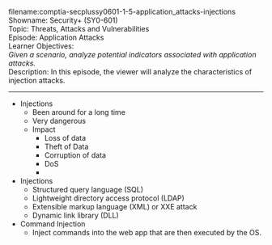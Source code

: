 filename:comptia-secplussy0601-1-5-application_attacks-injections 
Showname: Security+ \(SY0-601\)  
Topic: Threats, Attacks and Vulnerabilities  
Episode: Application Attacks  
Learner Objectives:  
*Given a scenario, analyze potential indicators associated with application attacks.*  
Description: In this episode, the viewer will analyze the characteristics of injection attacks.

---------

* Injections
	+ Been around for a long time
	+ Very dangerous
	+ Impact
		- Loss of data
		- Theft of Data
		- Corruption of data
		- DoS
		- 
* Injections  
	- Structured query language \(SQL\)  
	- Lightweight directory access protocol \(LDAP\)  
	- Extensible markup language \(XML\) or XXE attack
	- Dynamic link library \(DLL\)  
* Command Injection   
	- Inject commands into the web app that are then executed by the OS.